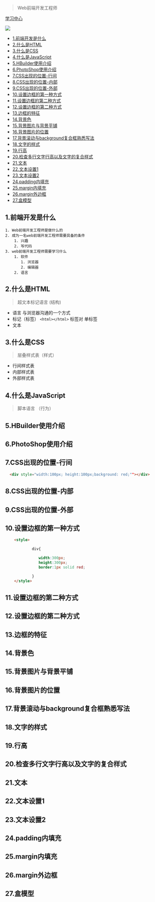 > Web前端开发工程师

[学习中心](https://www.apeclass.com/)

![](https://img.shields.io/badge/Web-HTML-green)



- [1.前端开发是什么](#1前端开发是什么)
- [2.什么是HTML](#2什么是html)
- [3.什么是CSS](#3什么是css)
- [4.什么是JavaScript](#4什么是javascript)
- [5.HBuilder使用介绍](#5hbuilder使用介绍)
- [6.PhotoShop使用介绍](#6photoshop使用介绍)
- [7.CSS出现的位置-行间](#7css出现的位置-行间)
- [8.CSS出现的位置-内部](#8css出现的位置-内部)
- [9.CSS出现的位置-外部](#9css出现的位置-外部)
- [10.设置边框的第一种方式](#10设置边框的第一种方式)
- [11.设置边框的第二种方式](#11设置边框的第二种方式)
- [12.设置边框的第二种方式](#12设置边框的第二种方式)
- [13.边框的特征](#13边框的特征)
- [14.背景色](#14背景色)
- [15.背景图片与背景平铺](#15背景图片与背景平铺)
- [16.背景图片的位置](#16背景图片的位置)
- [17.背景滚动与background复合框熟悉写法](#17背景滚动与background复合框熟悉写法)
- [18.文字的样式](#18文字的样式)
- [19.行高](#19行高)
- [20.检查多行文字行高以及文字的复合样式](#20检查多行文字行高以及文字的复合样式)
- [21.文本](#21文本)
- [22.文本设置1](#22文本设置1)
- [23.文本设置2](#23文本设置2)
- [24.padding内填充](#24padding内填充)
- [25.margin内填充](#25margin内填充)
- [26.margin外边框](#26margin外边框)
- [27.盒模型](#27盒模型)
## 1.前端开发是什么

    1. Web前端开发工程师是做什么的
    2. 成为一名web前端开发工程师需要具备的条件
        1. 兴趣
        2. 写代码
    3. web前端开发工程师需要学习什么
        1. 软件
           1. 浏览器
           2. 编辑器
        2. 语言

## 2.什么是HTML

> 超文本标记语言 (结构)

* 语言  与浏览器沟通的一个方式
* 标记（标签） `<html></html>` 标签对  单标签
* 文本



## 3.什么是CSS

> 层叠样式表（样式）

* 行间样式表
* 内部样式表
* 外部样式表




## 4.什么是JavaScript

> 脚本语言 （行为）




## 5.HBuilder使用介绍



## 6.PhotoShop使用介绍


## 7.CSS出现的位置-行间


```html
  <div style="width:100px; height:100px;background: red;""></div>
```

## 8.CSS出现的位置-内部

## 9.CSS出现的位置-外部


## 10.设置边框的第一种方式

```html
    <style>

            div{

               width:300px;
               height:300px;
               border:1px solid red;

            }
    </style>
```

## 11.设置边框的第二种方式

## 12.设置边框的第二种方式

## 13.边框的特征


## 14.背景色

## 15.背景图片与背景平铺

## 16.背景图片的位置


## 17.背景滚动与background复合框熟悉写法

## 18.文字的样式

## 19.行高


## 20.检查多行文字行高以及文字的复合样式

## 21.文本

## 22.文本设置1

## 23.文本设置2

## 24.padding内填充

## 25.margin内填充

## 26.margin外边框

## 27.盒模型

